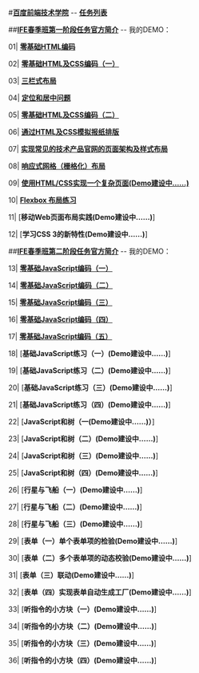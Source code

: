 ﻿#[**百度前端技术学院**](http://ife.baidu.com/) -- [**任务列表**](http://ife.baidu.com/task/all)

##[**IFE春季班第一阶段任务官方简介**](http://mp.weixin.qq.com/s?__biz=MzA4MjUyNjY3Nw==&mid=401956006&idx=1&sn=bbf72ea5c17894c3a5423d8b3bdb7d9a#rd)
-- 我的DEMO：

01| [**零基础HTML编码**](http://yijianc.github.io/IFE-dataV/task_1_1_1.html)

02| [**零基础HTML及CSS编码（一）**](http://yijianc.github.io/IFE-dataV/task_1_1_2.html)

03| [**三栏式布局**](http://yijianc.github.io/IFE-dataV/task_1_1_3.html)

04| [**定位和居中问题**](http://yijianc.github.io/IFE-dataV/task_1_1_4.html)

05| [**零基础HTML及CSS编码（二）**](http://yijianc.github.io/IFE-dataV/task_1_1_5.html)

06| [**通过HTML及CSS模拟报纸排版**](http://yijianc.github.io/IFE-dataV/task_1_1_6.html)

07| [**实现常见的技术产品官网的页面架构及样式布局**](http://yijianc.github.io/IFE-dataV/task_1_1_7.html)

08| [**响应式网格（栅格化）布局**](http://yijianc.github.io/IFE-dataV/task_1_1_8.html)

09| [**使用HTML/CSS实现一个复杂页面(Demo建设中……)**](http://yijianc.github.io/IFE-dataV/task_1_1_9.html)

10| [**Flexbox 布局练习**](http://yijianc.github.io/IFE-dataV/task_1_1_10.html)

11| [**移动Web页面布局实践(Demo建设中……)**]

12| [**学习CSS 3的新特性(Demo建设中……)**]

##[**IFE春季班第二阶段任务官方简介**](http://mp.weixin.qq.com/s?__biz=MzA4MjUyNjY3Nw==&mid=402057593&idx=1&sn=ef20d1808470688bee1c8e242349b47c#rd)
-- 我的DEMO：

13| [**零基础JavaScript编码（一）**](http://yijianc.github.io/IFE-dataV/task_2_1_13.html)

14| [**零基础JavaScript编码（二）**](http://yijianc.github.io/IFE-dataV/task_2_1_14.html)

15| [**零基础JavaScript编码（三）**](http://yijianc.github.io/IFE-dataV/task_2_1_15.html)

16| [**零基础JavaScript编码（四）**](http://yijianc.github.io/IFE-dataV/task_2_1_16.html)

17| [**零基础JavaScript编码（五）**](http://yijianc.github.io/IFE-dataV/task_2_1_17.html)

18| [**基础JavaScript练习（一）(Demo建设中……)**]

19| [**基础JavaScript练习（二）(Demo建设中……)**]

20| [**基础JavaScript练习（三）(Demo建设中……)**]

21| [**基础JavaScript练习（四）(Demo建设中……)**]

22| [**JavaScript和树（一(Demo建设中……)）**]

23| [**JavaScript和树（二）(Demo建设中……)**]

24| [**JavaScript和树（三）(Demo建设中……)**]

25| [**JavaScript和树（四）(Demo建设中……)**]

26| [**行星与飞船（一）(Demo建设中……)**]

27| [**行星与飞船（二）(Demo建设中……)**]

28| [**行星与飞船（三）(Demo建设中……)**]

29| [**表单（一）单个表单项的检验(Demo建设中……)**]

30| [**表单（二）多个表单项的动态校验(Demo建设中……)**]

31| [**表单（三）联动(Demo建设中……)**]

32| [**表单（四）实现表单自动生成工厂(Demo建设中……)**]

33| [**听指令的小方块（一）(Demo建设中……)**]

34| [**听指令的小方块（二）(Demo建设中……)**]

35| [**听指令的小方块（三）(Demo建设中……)**]

36| [**听指令的小方块（四）(Demo建设中……)**]